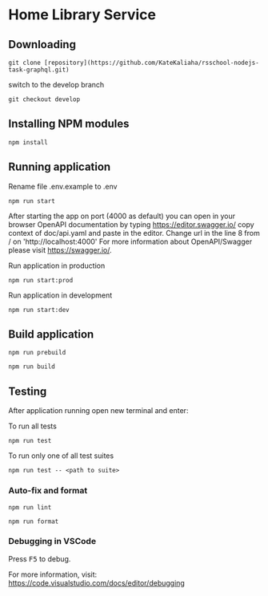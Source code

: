 # Home Library Service

## Downloading

```
git clone [repository](https://github.com/KateKaliaha/rsschool-nodejs-task-graphql.git)
```

switch to the develop branch

```
git checkout develop
```

## Installing NPM modules

```
npm install
```

## Running application

Rename file .env.example to .env

```
npm run start
```

After starting the app on port (4000 as default) you can open
in your browser OpenAPI documentation by typing https://editor.swagger.io/ copy context of doc/api.yaml and paste in the editor. Change url in the line 8 from / on 'http://localhost:4000'
For more information about OpenAPI/Swagger please visit https://swagger.io/.

Run application in production

```
npm run start:prod
```

Run application in development

```
npm run start:dev
```

## Build application

```
npm run prebuild
```

```
npm run build
```

## Testing

After application running open new terminal and enter:

To run all tests

```
npm run test
```

To run only one of all test suites

```
npm run test -- <path to suite>
```

### Auto-fix and format

```
npm run lint
```

```
npm run format
```

### Debugging in VSCode

Press <kbd>F5</kbd> to debug.

For more information, visit: https://code.visualstudio.com/docs/editor/debugging
